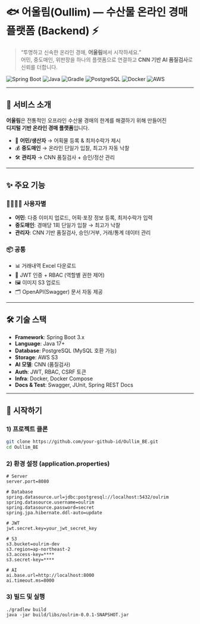 # 🐟 어울림(Oullim) — 수산물 온라인 경매 플랫폼 (Backend) ⚡

> “투명하고 신속한 온라인 경매, **어울림**에서 시작하세요.”  
어민, 중도매인, 위판장을 하나의 플랫폼으로 연결하고 **CNN 기반 AI 품질검사**로 신뢰를 더합니다.

![Spring Boot](https://img.shields.io/badge/Spring%20Boot-3.x-6DB33F?logo=springboot&logoColor=white)
![Java](https://img.shields.io/badge/Java-17+-red?logo=openjdk)
![Gradle](https://img.shields.io/badge/Gradle-8.x-02303A?logo=gradle)
![PostgreSQL](https://img.shields.io/badge/DB-PostgreSQL-4169E1?logo=postgresql)
![Docker](https://img.shields.io/badge/Docker-ready-2496ED?logo=docker)
![AWS](https://img.shields.io/badge/Storage-S3-FF9900?logo=amazons3)

---

## 🌊 서비스 소개

**어울림**은 전통적인 오프라인 수산물 경매의 한계를 해결하기 위해 만들어진  
**디지털 기반 온라인 경매 플랫폼**입니다.  

- 🎣 **어민/생산자** → 어획물 등록 & 최저수락가 제시  
- 💰 **중도매인** → 온라인 단일가 입찰, 최고가 자동 낙찰  
- 🛠 **관리자** → CNN 품질검사 + 승인/정산 관리  

---

## ✨ 주요 기능

### 👨‍👩‍👧‍👦 사용자별
- **어민**: 다중 이미지 업로드, 어획·포장 정보 등록, 최저수락가 입력  
- **중도매인**: 경매당 1회 단일가 입찰 → 최고가 낙찰  
- **관리자**: CNN 기반 품질검사, 승인/거부, 거래/통계 데이터 관리  

### 📦 공통
- 📊 거래내역 Excel 다운로드  
- 🔐 JWT 인증 + RBAC (역할별 권한 제어)  
- 🖼 이미지 S3 업로드  
- 🗂 OpenAPI(Swagger) 문서 자동 제공  

---

## 🛠️ 기술 스택

- **Framework**: Spring Boot 3.x  
- **Language**: Java 17+  
- **Database**: PostgreSQL (MySQL 호환 가능)  
- **Storage**: AWS S3  
- **AI 모델**: CNN (품질검사)  
- **Auth**: JWT, RBAC, CSRF 토큰  
- **Infra**: Docker, Docker Compose  
- **Docs & Test**: Swagger, JUnit, Spring REST Docs  

---

## 🚀 시작하기

### 1) 프로젝트 클론
```bash
git clone https://github.com/your-github-id/Oullim_BE.git
cd Oullim_BE
```

### 2) 환경 설정 (application.properties)
```
# Server
server.port=8080

# Database
spring.datasource.url=jdbc:postgresql://localhost:5432/oulrim
spring.datasource.username=oulrim
spring.datasource.password=secret
spring.jpa.hibernate.ddl-auto=update

# JWT
jwt.secret.key=your_jwt_secret_key

# S3
s3.bucket=oulrim-dev
s3.region=ap-northeast-2
s3.access-key=****
s3.secret-key=****

# AI
ai.base.url=http://localhost:8000
ai.timeout.ms=8000
```
### 3) 빌드 및 실행
```
./gradlew build
java -jar build/libs/oulrim-0.0.1-SNAPSHOT.jar
```

